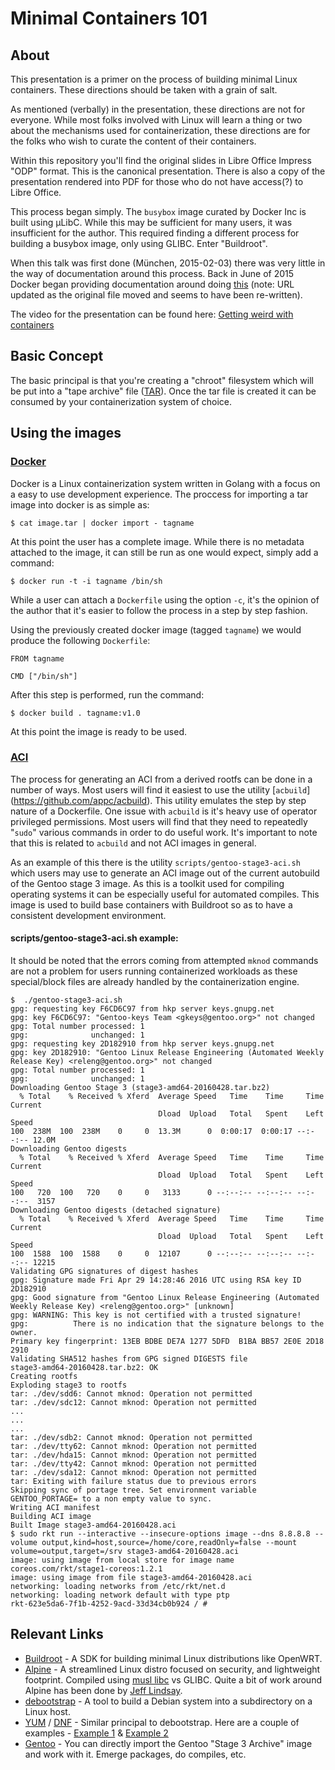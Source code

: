 # Minimal Containers 101

## About

This presentation is a primer on the process of building minimal Linux
containers.  These directions should be taken with a grain of salt.

As mentioned (verbally) in the presentation, these directions are not for
everyone.  While most folks involved with Linux will learn a thing or two about
the mechanisms used for containerization, these directions are for the folks
who wish to curate the content of their containers.

Within this repository you'll find the original slides in Libre Office Impress
"ODP" format.  This is the canonical presentation.  There is also a copy of the
presentation rendered into PDF for those who do not have access(?) to
Libre Office.

This process began simply.  The `busybox` image curated by Docker Inc is
built using µLibC.  While this may be sufficient for many users, it was
insufficient for the author.  This required finding a different process for
building a busybox image, only using GLIBC.  Enter "Buildroot".

When this talk was first done (München, 2015-02-03) there was very little in
the way of documentation around this process.  Back in June of 2015 Docker began
providing documentation around doing [this](https://github.com/docker/docker/blob/master/docs/userguide/eng-image/baseimages.md)
(note: URL updated as the original file moved and seems to have been re-written).

The video for the presentation can be found here: [Getting weird with containers](https://www.youtube.com/watch?v=gMpldbcMHuI)

## Basic Concept

The basic principal is that you're creating a "chroot" filesystem which will be
put into a "tape archive" file ([TAR](https://en.wikipedia.org/wiki/Tar_(computing))).
Once the tar file is created it can be consumed by your containerization system
of choice.

## Using the images

### [Docker](https://www.docker.com) 

Docker is a Linux containerization system written in Golang with a focus on a
easy to use development experience.  The proccess for importing a tar image
into docker is as simple as:

```
$ cat image.tar | docker import - tagname
```

At this point the user has a complete image.  While there is no metadata
attached to the image, it can still be run as one would expect, simply add a
command:

```
$ docker run -t -i tagname /bin/sh
```

While a user can attach a `Dockerfile` using the option `-c`, it's the opinion
of the author that it's easier to follow the process in a step by step fashion.

Using the previously created docker image (tagged `tagname`) we would produce
the following `Dockerfile`:

```
FROM tagname

CMD ["/bin/sh"]
```

After this step is performed, run the command:

```
$ docker build . tagname:v1.0
```

At this point the image is ready to be used.


### [ACI](https://github.com/appc/spec)

The process for generating an ACI from a derived rootfs can be done in a number
of ways.  Most users will find it easiest to use the utility [`acbuild`]
(https://github.com/appc/acbuild).  This utility emulates the step by step
nature of a Dockerfile.  One issue with `acbuild` is it's heavy use of operator
privileged permissions.  Most users will find that they need to repeatedly 
"`sudo`" various commands in order to do useful work.  It's important to note
that this is related to `acbuild` and not ACI images in general.

As an example of this there is the utility `scripts/gentoo-stage3-aci.sh` which
users may use to generate an ACI image out of the current autobuild of the
Gentoo stage 3 image.  As this is a toolkit used for compiling operating systems
it can be especially useful for automated compiles.  This image is used to build
base containers with Buildroot so as to have a consistent development
environment.

#### scripts/gentoo-stage3-aci.sh example:

It should be noted that the errors coming from attempted `mknod` commands are
not a problem for users running containerized workloads as these special/block
files are already handled by the containerization engine.


```
$  ./gentoo-stage3-aci.sh 
gpg: requesting key F6CD6C97 from hkp server keys.gnupg.net
gpg: key F6CD6C97: "Gentoo-keys Team <gkeys@gentoo.org>" not changed
gpg: Total number processed: 1
gpg:              unchanged: 1
gpg: requesting key 2D182910 from hkp server keys.gnupg.net
gpg: key 2D182910: "Gentoo Linux Release Engineering (Automated Weekly Release Key) <releng@gentoo.org>" not changed
gpg: Total number processed: 1
gpg:              unchanged: 1
Downloading Gentoo Stage 3 (stage3-amd64-20160428.tar.bz2)
  % Total    % Received % Xferd  Average Speed   Time    Time     Time  Current
                                 Dload  Upload   Total   Spent    Left  Speed
100  238M  100  238M    0     0  13.3M      0  0:00:17  0:00:17 --:--:-- 12.0M
Downloading Gentoo digests
  % Total    % Received % Xferd  Average Speed   Time    Time     Time  Current
                                 Dload  Upload   Total   Spent    Left  Speed
100   720  100   720    0     0   3133      0 --:--:-- --:--:-- --:--:--  3157
Downloading Gentoo digests (detached signature)
  % Total    % Received % Xferd  Average Speed   Time    Time     Time  Current
                                 Dload  Upload   Total   Spent    Left  Speed
100  1588  100  1588    0     0  12107      0 --:--:-- --:--:-- --:--:-- 12215
Validating GPG signatures of digest hashes
gpg: Signature made Fri Apr 29 14:28:46 2016 UTC using RSA key ID 2D182910
gpg: Good signature from "Gentoo Linux Release Engineering (Automated Weekly Release Key) <releng@gentoo.org>" [unknown]
gpg: WARNING: This key is not certified with a trusted signature!
gpg:          There is no indication that the signature belongs to the owner.
Primary key fingerprint: 13EB BDBE DE7A 1277 5DFD  B1BA BB57 2E0E 2D18 2910
Validating SHA512 hashes from GPG signed DIGESTS file
stage3-amd64-20160428.tar.bz2: OK
Creating rootfs
Exploding stage3 to rootfs
tar: ./dev/sdd6: Cannot mknod: Operation not permitted
tar: ./dev/sdc12: Cannot mknod: Operation not permitted
...
...
...
tar: ./dev/sdb2: Cannot mknod: Operation not permitted
tar: ./dev/tty62: Cannot mknod: Operation not permitted
tar: ./dev/hda15: Cannot mknod: Operation not permitted
tar: ./dev/tty42: Cannot mknod: Operation not permitted
tar: ./dev/sda12: Cannot mknod: Operation not permitted
tar: Exiting with failure status due to previous errors
Skipping sync of portage tree. Set environment variable GENTOO_PORTAGE= to a non empty value to sync.
Writing ACI manifest
Building ACI image
Built Image stage3-amd64-20160428.aci
$ sudo rkt run --interactive --insecure-options image --dns 8.8.8.8 --volume output,kind=host,source=/home/core,readOnly=false --mount volume=output,target=/srv stage3-amd64-20160428.aci 
image: using image from local store for image name coreos.com/rkt/stage1-coreos:1.2.1
image: using image from file stage3-amd64-20160428.aci
networking: loading networks from /etc/rkt/net.d
networking: loading network default with type ptp
rkt-623e5da6-7f1b-4252-9acd-33d34cb0b924 / #
```

## Relevant Links

  * [Buildroot](http://www.buildroot.org) - A SDK for building minimal Linux distributions like OpenWRT.
  * [Alpine](https://alpinelinux.org/) - A streamlined Linux distro focused on security, and lightweight footprint.  Compiled using [musl libc](http://www.musl-libc.org/) vs GLIBC.  Quite a bit of work around Alpine has been done by [Jeff Lindsay](https://github.com/progrium).
  * [debootstrap](https://wiki.debian.org/Debootstrap) - A tool to build a Debian system into a subdirectory on a Linux host.
  * [YUM](http://yum.baseurl.org/) / [DNF](http://dnf.baseurl.org/) - Similar principal to debootstrap.  Here are a couple of examples - [Example 1](https://web.archive.org/web/20150514123601/http://prefetch.net/articles/yumchrootlinux.html) & [Example 2](https://web.archive.org/web/20141203222350/http://zaufi.github.io/administration/2014/06/10/howto-make-a-centos-chroot/)
  * [Gentoo](https://www.gentoo.org/downloads/) - You can directly import the Gentoo "Stage 3 Archive" image and work with it.  Emerge packages, do compiles, etc.
